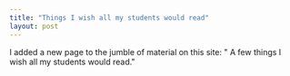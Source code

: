 ```yaml
---
title: "Things I wish all my students would read"
layout: post
---
```


I added a new page to the jumble of material on this site: " A few things I wish all my students would read."
